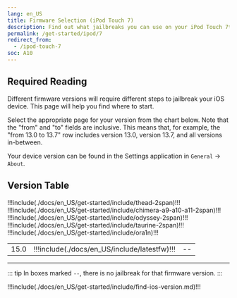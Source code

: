 ```yaml
---
lang: en_US
title: Firmware Selection (iPod Touch 7)
description: Find out what jailbreaks you can use on your iPod Touch 7th Generation
permalink: /get-started/ipod/7
redirect_from:
  - /ipod-touch-7
soc: A10
---
```


## Required Reading

Different firmware versions will require different steps to jailbreak your iOS device. This page will help you find where to start.

Select the appropriate page for your version from the chart below. Note that the "from" and "to" fields are inclusive. This means that, for example, the "from 13.0 to 13.7" row includes version 13.0, version 13.7, and all versions in-between.

Your device version can be found in the Settings application in `General` -> `About`.

## Version Table

<table class="version_table">
!!!include(./docs/en_US/get-started/include/thead-2span)!!!
  <tbody>
    !!!include(./docs/en_US/get-started/include/chimera-a9-a10-a11-2span)!!!
    !!!include(./docs/en_US/get-started/include/odyssey-2span)!!!
    !!!include(./docs/en_US/get-started/include/taurine-2span)!!!
    !!!include(./docs/en_US/get-started/include/ora1n)!!!
    <tr>
      <td>15.0</td>
      <td>!!!include(./docs/en_US/include/latestfw)!!!</td>
      <td colspan="2">--</td>
    </tr>
  </tbody>
</table>

---

::: tip
In boxes marked `--`, there is no jailbreak for that firmware version.
:::

!!!include(./docs/en_US/get-started/include/find-ios-version.md)!!!